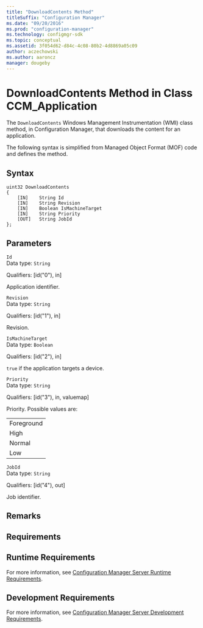 ```yaml
---
title: "DownloadContents Method"
titleSuffix: "Configuration Manager"
ms.date: "09/20/2016"
ms.prod: "configuration-manager"
ms.technology: configmgr-sdk
ms.topic: conceptual
ms.assetid: 3f054d62-d84c-4c08-80b2-4d8869a05c09
author: aczechowski
ms.author: aaroncz
manager: dougeby
---
```

# DownloadContents Method in Class CCM_Application
The `DownloadContents` Windows Management Instrumentation (WMI) class method, in Configuration Manager, that downloads the content for an application.   

 The following syntax is simplified from Managed Object Format (MOF) code and defines the method.  

## Syntax  

```  
uint32 DownloadContents   
{  
    [IN]    String Id  
    [IN]    String Revision  
    [IN]    Boolean IsMachineTarget  
    [IN]    String Priority  
    [OUT]   String JobId  
};  
```  

## Parameters  
 `Id`  
 Data type: `String`  

 Qualifiers: [id("0"), in]  

 Application identifier.    

 `Revision`  
 Data type: `String`  

 Qualifiers: [id("1"), in]  

 Revision.    

 `IsMachineTarget`  
 Data type: `Boolean`  

 Qualifiers: [id("2"), in]  

 `true` if the application targets a device.    

 `Priority`  
 Data type: `String`  

 Qualifiers: [id("3"), in, valuemap]  

 Priority. Possible values are:   

||  
|-|  
|Foreground|  
|High|  
|Normal|  
|Low|  

 `JobId`  
 Data type: `String`  

 Qualifiers: [id("4"), out]  

 Job identifier.    

## Remarks  

## Requirements  

## Runtime Requirements  
 For more information, see [Configuration Manager Server Runtime Requirements](../../../../../develop/core/reqs/server-runtime-requirements.md).  

## Development Requirements  
 For more information, see [Configuration Manager Server Development Requirements](../../../../../develop/core/reqs/server-development-requirements.md).
